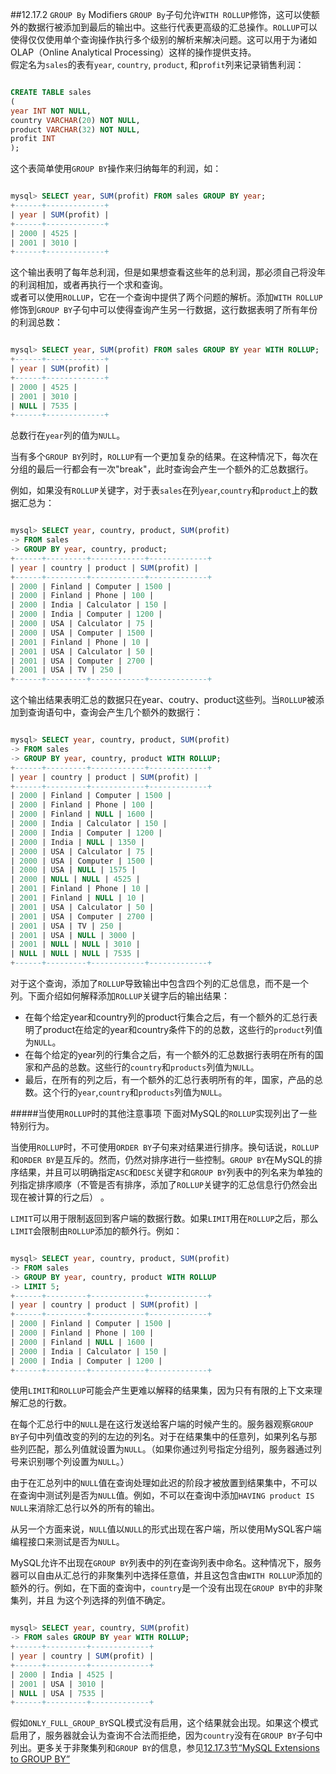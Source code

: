 ##12.17.2 `GROUP By` Modifiers
`GROUP By`子句允许`WITH ROLLUP`修饰，这可以使额外的数据行被添加到最后的输出中。这些行代表更高级的汇总操作。`ROLLUP`可以使得仅仅使用单个查询操作执行多个级别的解析来解决问题。这可以用于为诸如OLAP（Online Analytical Processing）这样的操作提供支持。  
假定名为`sales`的表有`year`, `country`, `product`, 和`profit`列来记录销售利润：

```sql

CREATE TABLE sales
(
year INT NOT NULL,
country VARCHAR(20) NOT NULL,
product VARCHAR(32) NOT NULL,
profit INT
);

```

这个表简单使用`GROUP BY`操作来归纳每年的利润，如：

```sql

mysql> SELECT year, SUM(profit) FROM sales GROUP BY year;
+------+-------------+
| year | SUM(profit) |
+------+-------------+
| 2000 | 4525 |
| 2001 | 3010 |
+------+-------------+

```

这个输出表明了每年总利润，但是如果想查看这些年的总利润，那必须自己将没年的利润相加，或者再执行一个求和查询。  
或者可以使用`ROLLUP`，它在一个查询中提供了两个问题的解析。添加`WITH ROLLUP`修饰到`GROUP BY`子句中可以使得查询产生另一行数据，这行数据表明了所有年份的利润总数：
```sql

mysql> SELECT year, SUM(profit) FROM sales GROUP BY year WITH ROLLUP;
+------+-------------+
| year | SUM(profit) |
+------+-------------+
| 2000 | 4525 |
| 2001 | 3010 |
| NULL | 7535 |
+------+-------------+

```

总数行在`year`列的值为`NULL`。

当有多个`GROUP BY`列时，`ROLLUP`有一个更加复杂的结果。在这种情况下，每次在分组的最后一行都会有一次"break"，此时查询会产生一个额外的汇总数据行。

例如，如果没有`ROLLUP`关键字，对于表`sales`在列`year`,`country`和`product`上的数据汇总为：

```sql

mysql> SELECT year, country, product, SUM(profit)
-> FROM sales
-> GROUP BY year, country, product;
+------+---------+------------+-------------+
| year | country | product | SUM(profit) |
+------+---------+------------+-------------+
| 2000 | Finland | Computer | 1500 |
| 2000 | Finland | Phone | 100 |
| 2000 | India | Calculator | 150 |
| 2000 | India | Computer | 1200 |
| 2000 | USA | Calculator | 75 |
| 2000 | USA | Computer | 1500 |
| 2001 | Finland | Phone | 10 |
| 2001 | USA | Calculator | 50 |
| 2001 | USA | Computer | 2700 |
| 2001 | USA | TV | 250 |
+------+---------+------------+-------------+

```

这个输出结果表明汇总的数据只在year、coutry、product这些列。当`ROLLUP`被添加到查询语句中，查询会产生几个额外的数据行：

```sql

mysql> SELECT year, country, product, SUM(profit)
-> FROM sales
-> GROUP BY year, country, product WITH ROLLUP;
+------+---------+------------+-------------+
| year | country | product | SUM(profit) |
+------+---------+------------+-------------+
| 2000 | Finland | Computer | 1500 |
| 2000 | Finland | Phone | 100 |
| 2000 | Finland | NULL | 1600 |
| 2000 | India | Calculator | 150 |
| 2000 | India | Computer | 1200 |
| 2000 | India | NULL | 1350 |
| 2000 | USA | Calculator | 75 |
| 2000 | USA | Computer | 1500 |
| 2000 | USA | NULL | 1575 |
| 2000 | NULL | NULL | 4525 |
| 2001 | Finland | Phone | 10 |
| 2001 | Finland | NULL | 10 |
| 2001 | USA | Calculator | 50 |
| 2001 | USA | Computer | 2700 |
| 2001 | USA | TV | 250 |
| 2001 | USA | NULL | 3000 |
| 2001 | NULL | NULL | 3010 |
| NULL | NULL | NULL | 7535 |
+------+---------+------------+-------------+

```

对于这个查询，添加了`ROLLUP`导致输出中包含四个列的汇总信息，而不是一个列。下面介绍如何解释添加`ROLLUP`关键字后的输出结果：

* 在每个给定year和country列的product行集合之后，有一个额外的汇总行表明了product在给定的year和country条件下的的总数，这些行的`product`列值为`NULL`。
* 在每个给定的year列的行集合之后，有一个额外的汇总数据行表明在所有的国家和产品的总数。这些行的`country`和`products`列值为`NULL`。
* 最后，在所有的列之后，有一个额外的汇总行表明所有的年，国家，产品的总数。这个行的`year`,`country`和`products`列值为`NULL`。

#####当使用`ROLLUP`时的其他注意事项
下面对MySQL的`ROLLUP`实现列出了一些特别行为。

当使用`ROLLUP`时，不可使用`ORDER BY`子句来对结果进行排序。换句话说，`ROLLUP`和`ORDER BY`是互斥的。然而，仍然对排序进行一些控制。`GROUP BY`在MySQL的排序结果，并且可以明确指定`ASC`和`DESC`关键字和`GROUP BY`列表中的列名来为单独的列指定排序顺序（不管是否有排序，添加了`ROLLUP`关键字的汇总信息行仍然会出现在被计算的行之后） 。

`LIMIT`可以用于限制返回到客户端的数据行数。如果`LIMIT`用在`ROLLUP`之后，那么`LIMIT`会限制由`ROLLUP`添加的额外行。例如：

```sql

mysql> SELECT year, country, product, SUM(profit)
-> FROM sales
-> GROUP BY year, country, product WITH ROLLUP
-> LIMIT 5;
+------+---------+------------+-------------+
| year | country | product | SUM(profit) |
+------+---------+------------+-------------+
| 2000 | Finland | Computer | 1500 |
| 2000 | Finland | Phone | 100 |
| 2000 | Finland | NULL | 1600 |
| 2000 | India | Calculator | 150 |
| 2000 | India | Computer | 1200 |
+------+---------+------------+-------------+

```

使用`LIMIT`和`ROLLUP`可能会产生更难以解释的结果集，因为只有有限的上下文来理解汇总的行数。

在每个汇总行中的`NULL`是在这行发送给客户端的时候产生的。服务器观察`GROUP BY`子句中列值改变的列的左边的列名。对于在结果集中的任意列，如果列名与那些列匹配，那么列值就设置为`NULL`。（如果你通过列号指定分组列，服务器通过列号来识别哪个列设置为`NULL`。）

由于在汇总列中的`NULL`值在查询处理如此迟的阶段才被放置到结果集中，不可以在查询中测试列是否为`NULL`值。例如，不可以在查询中添加`HAVING product IS NULL`来消除汇总行以外的所有的输出。

从另一个方面来说，`NULL`值以`NULL`的形式出现在客户端，所以使用MySQL客户端编程接口来测试是否为`NULL`。

MySQL允许不出现在`GROUP BY`列表中的列在查询列表中命名。这种情况下，服务器可以自由从汇总行的非聚集列中选择任意值，并且这包含由`WITH ROLLUP`添加的额外的行。例如，在下面的查询中，`country`是一个没有出现在`GROUP BY`中的非聚集列，并且 为这个列选择的列值不确定。

```sql

mysql> SELECT year, country, SUM(profit)
-> FROM sales GROUP BY year WITH ROLLUP;
+------+---------+-------------+
| year | country | SUM(profit) |
+------+---------+-------------+
| 2000 | India | 4525 |
| 2001 | USA | 3010 |
| NULL | USA | 7535 |
+------+---------+-------------+

```

假如`ONLY_FULL_GROUP_BY`SQL模式没有启用，这个结果就会出现。如果这个模式启用了，服务器就会认为查询不合法而拒绝，因为`country`没有在`GROUP BY`子句中列出。更多关于非聚集列和`GROUP BY`的信息，参见[12.17.3节“MySQL
Extensions to GROUP BY”][12-17-3-MEGB]


[12-17-3-MEGB]: 12.17.03_MySQL_Extensions_to_GROUP_BY.md